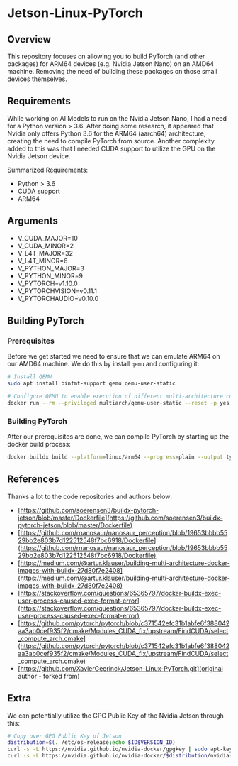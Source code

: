 # Jetson-Linux-PyTorch

## Overview

This repository focuses on allowing you to build PyTorch (and other packages) for ARM64 devices (e.g. Nvidia Jetson Nano) on an AMD64 machine. Removing the need of building these packages on those small devices themselves.

## Requirements

While working on AI Models to run on the Nvidia Jetson Nano, I had a need for a Python version > 3.6. After doing some research, it appeared that Nvidia only offers Python 3.6 for the ARM64 (aarch64) architecture, creating the need to compile PyTorch from source. Another complexity added to this was that I needed CUDA support to utilize the GPU on the Nvidia Jetson device.

Summarized Requirements:

* Python > 3.6
* CUDA support
* ARM64

## Arguments

* V_CUDA_MAJOR=10
* V_CUDA_MINOR=2
* V_L4T_MAJOR=32
* V_L4T_MINOR=6
* V_PYTHON_MAJOR=3
* V_PYTHON_MINOR=9
* V_PYTORCH=v1.10.0
* V_PYTORCHVISION=v0.11.1
* V_PYTORCHAUDIO=v0.10.0

## Building PyTorch

### Prerequisites

Before we get started we need to ensure that we can emulate ARM64 on our AMD64 machine. We do this by install `qemu` and configuring it:

```bash
# Install QEMU
sudo apt install binfmt-support qemu qemu-user-static

# Configure QEMU to enable execution of different multi-architecture containers by QEMU and binfmt_misc
docker run --rm --privileged multiarch/qemu-user-static --reset -p yes
```

### Building PyTorch

After our prerequisites are done, we can compile PyTorch by starting up the docker build process:

```bash
docker buildx build --platform=linux/arm64 --progress=plain --output type=local,dest=. -f Dockerfile.jetson .
```

## References

Thanks a lot to the code repositories and authors below:

* [https://github.com/soerensen3/buildx-pytorch-jetson/blob/master/Dockerfile](https://github.com/soerensen3/buildx-pytorch-jetson/blob/master/Dockerfile)
* [https://github.com/rnanosaur/nanosaur_perception/blob/19653bbbb5529bb2e803b7d122512548f7bc6918/Dockerfile](https://github.com/rnanosaur/nanosaur_perception/blob/19653bbbb5529bb2e803b7d122512548f7bc6918/Dockerfile)
* [https://medium.com/@artur.klauser/building-multi-architecture-docker-images-with-buildx-27d80f7e2408](https://medium.com/@artur.klauser/building-multi-architecture-docker-images-with-buildx-27d80f7e2408)
* [https://stackoverflow.com/questions/65365797/docker-buildx-exec-user-process-caused-exec-format-error](https://stackoverflow.com/questions/65365797/docker-buildx-exec-user-process-caused-exec-format-error)
* [https://github.com/pytorch/pytorch/blob/c371542efc31b1abfe6f388042aa3ab0cef935f2/cmake/Modules_CUDA_fix/upstream/FindCUDA/select_compute_arch.cmake](https://github.com/pytorch/pytorch/blob/c371542efc31b1abfe6f388042aa3ab0cef935f2/cmake/Modules_CUDA_fix/upstream/FindCUDA/select_compute_arch.cmake)
* [https://github.com/XavierGeerinck/Jetson-Linux-PyTorch.git](original author - forked from)

## Extra

We can potentially utilize the GPG Public Key of the Nvidia Jetson through this:

```bash
# Copy over GPG Public Key of Jetson
distribution=$(. /etc/os-release;echo $ID$VERSION_ID)
curl -s -L https://nvidia.github.io/nvidia-docker/gpgkey | sudo apt-key add -
curl -s -L https://nvidia.github.io/nvidia-docker/$distribution/nvidia-docker.list | sudo tee /etc/apt/sources.list.d/nvidia-docker.list
```